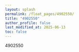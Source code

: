 ```yaml
---
layout: splash
permalink: /float_pages/4902550/
title: "4902550"
author_profile: false
last_modified_at: 2025-06-13
toc: false
---
```

 
4902550
